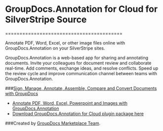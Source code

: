 
# GroupDocs.Annotation for Cloud for SilverStripe Source
=========================================

Annotate PDF, Word, Excel, or other image files online with GroupDocs.Annotation on your SilverStripe sites.

GroupDocs.Annotation is a web-based app for sharing and annotating documents. Invite your colleagues for document review and collaborate real-time. Add comments, exchange ideas, and resolve conflicts. Speed up the review cycle and improve communication channel between teams with GroupDocs.Annotation.


###[Sign, Manage, Annotate, Assemble, Compare and Convert Documents with GroupDocs](http://groupdocs.com)
* [Annotate PDF, Word, Excel, Powerpoint and Images with GroupDocs.Annotation](http://groupdocs.com/apps/annotation)
* [Download GroupDocs.Annotation for Cloud plugin package here](https://github.com/groupdocs/silverstripe-groupdocs-annotation)

###Created by [GroupDocs Marketplace Team](http://groupdocs.com/marketplace).

 

